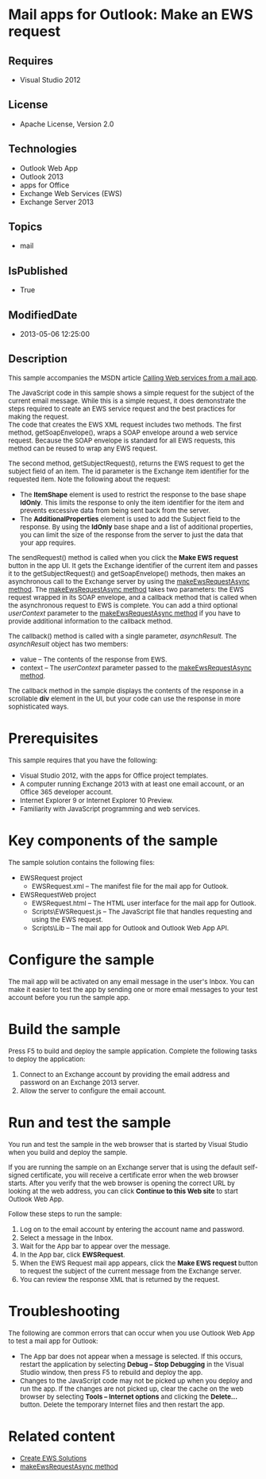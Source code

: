 # Mail apps for Outlook: Make an EWS request
## Requires
* Visual Studio 2012
## License
* Apache License, Version 2.0
## Technologies
* Outlook Web App
* Outlook 2013
* apps for Office
* Exchange Web Services (EWS)
* Exchange Server 2013
## Topics
* mail
## IsPublished
* True
## ModifiedDate
* 2013-05-06 12:25:00
## Description

<p><span style="font-size:small"><span style="font-size:small">This sample accompanies the MSDN article
<a href="http://msdn.microsoft.com/en-us/library/office/apps/fp160952(v=office.15).aspx">
Calling Web services from a mail app</a>.</span></span></p>
<p><span style="font-size:small">The JavaScript code in this sample shows a simple request for the subject of the current email message. While this is a simple request, it does demonstrate the steps required to create an EWS service request and the best practices
 for making the request.</span><br>
<span style="font-size:small">The code that creates the EWS XML request includes two methods. The first method, getSoapEnvelope(), wraps a SOAP envelope around a web service request. Because the SOAP envelope is standard for all EWS requests, this method can
 be reused to wrap any EWS request.</span></p>
<p><span style="font-size:small">The second method, getSubjectRequest(), returns the EWS request to get the subject field of an item. The id parameter is the Exchange item identifier for the requested item. Note the following about the request:</span></p>
<ul>
<li><span style="font-size:small">The <strong>ItemShape</strong> element is used to restrict the response to the base shape
<strong>IdOnly</strong>. This limits the response to only the item identifier for the item and prevents excessive data from being sent back from the server.</span>
</li><li><span style="font-size:small">The <strong>AdditionalProperties</strong> element is used to add the Subject field to the response. By using the
<strong>IdOnly</strong> base shape and a list of additional properties, you can limit the size of the response from the server to just the data that your app requires.</span>
</li></ul>
<p><span style="font-size:small">The sendRequest() method is called when you click the
<strong>Make EWS request </strong>button in the app UI. It gets the Exchange identifier of the current item and passes it to the getSubjectRequest() and getSoapEnvelope() methods, then makes an asynchronous call to the Exchange server by using the
<a href="http://msdn.microsoft.com/library/ 2ec380e0-4a67-4146-92a6-6a39f65dc6f2">
makeEwsRequestAsync method</a>. The <a href="http://msdn.microsoft.com/library/ 2ec380e0-4a67-4146-92a6-6a39f65dc6f2">
makeEwsRequestAsync method</a> takes two parameters: the EWS request wrapped in its SOAP envelope, and a callback method that is called when the asynchronous request to EWS is complete. You can add a third optional
<em>userContext</em> parameter to the <a href="http://msdn.microsoft.com/library/2ec380e0-4a67-4146-92a6-6a39f65dc6f2">
makeEwsRequestAsync method</a> if you have to provide additional information to the callback method.</span></p>
<p><span style="font-size:small">The callback() method is called with a single parameter,
<em>asynchResult</em>. The <em>asynchResult</em> object has two members:</span></p>
<ul>
<li><span style="font-size:small">value &ndash; The contents of the response from EWS.</span>
</li><li><span style="font-size:small">context &ndash; The <em>userContext</em> parameter passed to the
<a href="http://msdn.microsoft.com/library/2ec380e0-4a67-4146-92a6-6a39f65dc6f2">
makeEwsRequestAsync method</a>.</span> </li></ul>
<p><span style="font-size:small">The callback method in the sample displays the contents of the response in a scrollable
<strong>div</strong> element in the UI, but your code can use the response in more sophisticated ways.</span></p>
<h1>Prerequisites</h1>
<p><span style="font-size:small">This sample requires that you have the following:</span></p>
<ul>
<li><span style="font-size:small">Visual Studio 2012, with the apps for Office project templates.</span>
</li><li><span style="font-size:small">A computer running Exchange 2013 with at least one email account, or an Office 365 developer account.</span>
</li><li><span style="font-size:small">Internet Explorer 9 or Internet Explorer 10 Preview.</span>
</li><li><span style="font-size:small">Familiarity with JavaScript programming and web services.</span>
</li></ul>
<h1>Key components of the sample</h1>
<p><span style="font-size:small">The sample solution contains the following files:</span></p>
<ul>
<li><span style="font-size:small">EWSRequest project</span>
<ul>
<li><span style="font-size:small">EWSRequest.xml &ndash; The manifest file for the mail app for Outlook.</span>
</li></ul>
</li><li><span style="font-size:small">EWSRequestWeb project</span>
<ul>
<li><span style="font-size:small">EWSRequest.html &ndash; The HTML user interface for the mail app for Outlook.</span>
</li><li><span style="font-size:small">Scripts\EWSRequest.js &ndash; The JavaScript file that handles requesting and using the EWS request.</span>
</li><li><span style="font-size:small">Scripts\Lib &ndash; The mail app for Outlook and Outlook Web App API.</span>
</li></ul>
</li></ul>
<h1>Configure the sample</h1>
<p><span style="font-size:small">The mail app will be activated on any email message in the user's Inbox. You can make it easier to test the app by sending one or more email messages to your test account before you run the sample app.</span></p>
<h1>Build the sample</h1>
<p><span style="font-size:small">Press F5 to build and deploy the sample application. Complete the following tasks to deploy the application:</span></p>
<ol>
<li><span style="font-size:small">Connect to an Exchange account by providing the email address and password on an Exchange 2013 server.</span>
</li><li><span style="font-size:small">Allow the server to configure the email account.</span>
</li></ol>
<h1>Run and test the sample</h1>
<p><span style="font-size:small">You run and test the sample in the web browser that is started by Visual Studio when you build and deploy the sample.</span></p>
<p><span style="font-size:small">If you are running the sample on an Exchange server that is using the default self-signed certificate, you will receive a certificate error when the web browser starts. After you verify that the web browser is opening the correct
 URL by looking at the web address, you can click <strong>Continue to this Web site</strong> to start Outlook Web App.</span></p>
<p><span style="font-size:small">Follow these steps to run the sample:</span></p>
<ol>
<li><span style="font-size:small">Log on to the email account by entering the account name and password.</span>
</li><li><span style="font-size:small">Select a message in the Inbox.</span> </li><li><span style="font-size:small">Wait for the App bar to appear over the message.</span>
</li><li><span style="font-size:small">In the App bar, click <strong>EWSRequest</strong>.</span>
</li><li><span style="font-size:small">When the EWS Request mail app appears, click the
<strong>Make EWS request </strong>button to request the subject of the current message from the Exchange server.</span>
</li><li><span style="font-size:small">You can review the response XML that is returned by the request.</span>
</li></ol>
<h1>Troubleshooting</h1>
<p><span style="font-size:small">The following are common errors that can occur when you use Outlook Web App to test a mail app for Outlook:</span></p>
<ul>
<li><span style="font-size:small">The App bar does not appear when a message is selected. If this occurs, restart the application by selecting
<strong>Debug &ndash; Stop Debugging</strong> in the Visual Studio window, then press F5 to rebuild and deploy the app.</span>
</li><li><span style="font-size:small">Changes to the JavaScript code may not be picked up when you deploy and run the app. If the changes are not picked up, clear the cache on the web browser by selecting
<strong>Tools &ndash; Internet options</strong> and clicking the <strong>Delete&hellip;</strong> button. Delete the temporary Internet files and then restart the app.</span>
</li></ul>
<h1>Related content</h1>
<ul>
<li><span style="font-size:small"><a href="http://msdn.microsoft.com/library/f49ef705-a5ab-40d3-8a77-b68fe15d91e7">Create EWS Solutions</a></span>
</li><li><span style="font-size:small"><a href="http://msdn.microsoft.com/library/2ec380e0-4a67-4146-92a6-6a39f65dc6f2">makeEwsRequestAsync method</a></span>
</li></ul>

